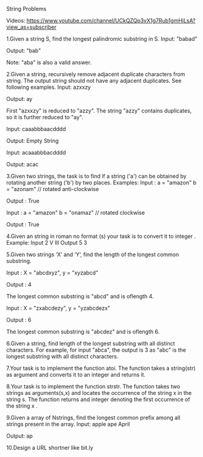 String Problems 

Videos: https://www.youtube.com/channel/UCkQZQp3vX1g7Rub1gmHiLsA?view_as=subscriber

1.Given a string S, find the longest palindromic substring in S.
Input: "babad"

Output: "bab"

Note: "aba" is also a valid answer.

2.Given a string, recursively remove adjacent duplicate characters from string. The output string should not have any adjacent duplicates. See following examples.
Input:  azxxzy

Output: ay

First "azxxzy" is reduced to "azzy". The string "azzy" contains duplicates, so it is further reduced to "ay". 

Input: caaabbbaacdddd

Output: Empty String 

Input: acaaabbbacdddd

Output: acac

3.Given two strings, the task is to find if a string ('a') can be obtained by rotating another string ('b') by two places.
Examples:
Input : a = "amazon"         b = "azonam"  // rotated anti-clockwise

Output : True 

Input : a = "amazon"        b = "onamaz"  // rotated clockwise

Output : True

4.Given an string in roman no format (s)  your task is to convert it to integer .
Example:
Input
2
V
III 
Output
5
3 

5.Given two strings ‘X’ and ‘Y’, find the length of the longest common substring.

Input : X = "abcdxyz", y = "xyzabcd"

Output : 4

The longest common substring is "abcd" and is oflength 4. 

Input : X = "zxabcdezy", y = "yzabcdezx"

Output : 6

The longest common substring is "abcdez" and is oflength 6.

6.Given a string, find length of the longest substring with all distinct characters.  For example, for input "abca", the output is 3 as "abc" is the longest substring with all distinct characters.

7.Your task  is to implement the function atoi. The function takes a string(str) as argument and converts it to an integer and returns it.

8.Your task  is to implement the function strstr. The function takes two strings as arguments(s,x) and  locates the occurrence of the string x in the string s. The function returns and integer denoting  the first occurrence of the string x .

9.Given a array of Nstrings, find the longest common prefix among all strings present in the array.
Input: apple ape April

Output: ap

10.Design a URL shortner like bit.ly

